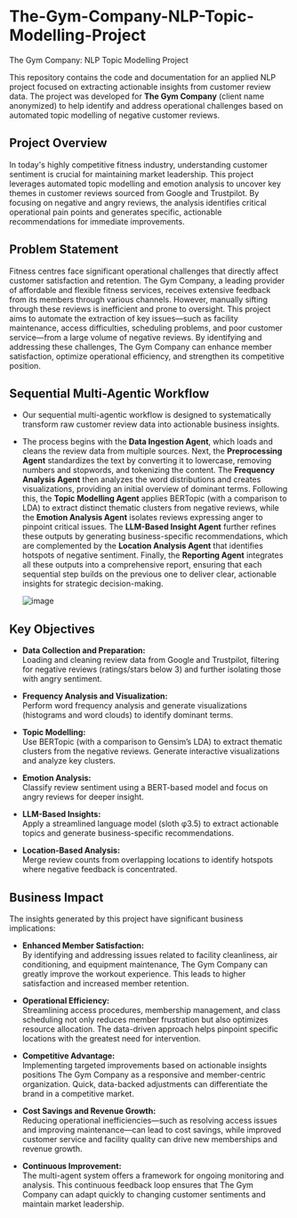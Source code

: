 # The-Gym-Company-NLP-Topic-Modelling-Project
The Gym Company: NLP Topic Modelling Project

This repository contains the code and documentation for an applied NLP project focused on extracting actionable insights from customer review data. The project was developed for **The Gym Company** (client name anonymized) to help identify and address operational challenges based on automated topic modelling of negative customer reviews.

## Project Overview

In today's highly competitive fitness industry, understanding customer sentiment is crucial for maintaining market leadership. This project leverages automated topic modelling and emotion analysis to uncover key themes in customer reviews sourced from Google and Trustpilot. By focusing on negative and angry reviews, the analysis identifies critical operational pain points and generates specific, actionable recommendations for immediate improvements.

## Problem Statement

Fitness centres face significant operational challenges that directly affect customer satisfaction and retention. The Gym Company, a leading provider of affordable and flexible fitness services, receives extensive feedback from its members through various channels. However, manually sifting through these reviews is inefficient and prone to oversight. This project aims to automate the extraction of key issues—such as facility maintenance, access difficulties, scheduling problems, and poor customer service—from a large volume of negative reviews. By identifying and addressing these challenges, The Gym Company can enhance member satisfaction, optimize operational efficiency, and strengthen its competitive position.

## Sequential Multi-Agentic Workflow

- Our sequential multi-agentic workflow is designed to systematically transform raw customer review data into actionable business insights.

- The process begins with the **Data Ingestion Agent**, which loads and cleans the review data from multiple sources. Next, the **Preprocessing Agent** standardizes the text by converting it to lowercase, removing numbers and stopwords, and tokenizing the content. The **Frequency Analysis Agent** then analyzes the word distributions and creates visualizations, providing an initial overview of dominant terms. Following this, the **Topic Modelling Agent** applies BERTopic (with a comparison to LDA) to extract distinct thematic clusters from negative reviews, while the **Emotion Analysis Agent** isolates reviews expressing anger to pinpoint critical issues. The **LLM-Based Insight Agent** further refines these outputs by generating business-specific recommendations, which are complemented by the **Location Analysis Agent** that identifies hotspots of negative sentiment. Finally, the **Reporting Agent** integrates all these outputs into a comprehensive report, ensuring that each sequential step builds on the previous one to deliver clear, actionable insights for strategic decision-making.

  ![image](https://github.com/user-attachments/assets/4a790622-27b0-4c5a-8a22-2eec82ffe88d)

  
## Key Objectives

- **Data Collection and Preparation:**  
  Loading and cleaning review data from Google and Trustpilot, filtering for negative reviews (ratings/stars below 3) and further isolating those with angry sentiment.
  
- **Frequency Analysis and Visualization:**  
  Perform word frequency analysis and generate visualizations (histograms and word clouds) to identify dominant terms.

- **Topic Modelling:**  
  Use BERTopic (with a comparison to Gensim’s LDA) to extract thematic clusters from the negative reviews. Generate interactive visualizations and analyze key clusters.

- **Emotion Analysis:**  
  Classify review sentiment using a BERT-based model and focus on angry reviews for deeper insight.

- **LLM-Based Insights:**  
  Apply a streamlined language model (sloth φ3.5) to extract actionable topics and generate business-specific recommendations.

- **Location-Based Analysis:**  
  Merge review counts from overlapping locations to identify hotspots where negative feedback is concentrated.

## Business Impact

The insights generated by this project have significant business implications:
- **Enhanced Member Satisfaction:**  
  By identifying and addressing issues related to facility cleanliness, air conditioning, and equipment maintenance, The Gym Company can greatly improve the workout experience. This leads to higher satisfaction and increased member retention.
  
- **Operational Efficiency:**  
  Streamlining access procedures, membership management, and class scheduling not only reduces member frustration but also optimizes resource allocation. The data-driven approach helps pinpoint specific locations with the greatest need for intervention.
  
- **Competitive Advantage:**  
  Implementing targeted improvements based on actionable insights positions The Gym Company as a responsive and member-centric organization. Quick, data-backed adjustments can differentiate the brand in a competitive market.
  
- **Cost Savings and Revenue Growth:**  
  Reducing operational inefficiencies—such as resolving access issues and improving maintenance—can lead to cost savings, while improved customer service and facility quality can drive new memberships and revenue growth.
  
- **Continuous Improvement:**  
  The multi-agent system offers a framework for ongoing monitoring and analysis. This continuous feedback loop ensures that The Gym Company can adapt quickly to changing customer sentiments and maintain market leadership.


